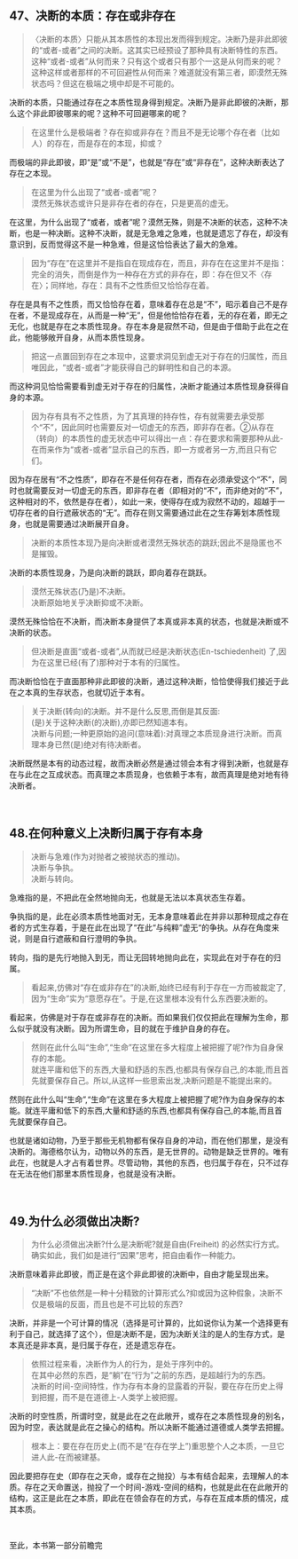 <h2>47、决断的本质：存在或非存在</h2><blockquote data-pid="QL2z6Teg">〈决断的本质〉只能从其本质性的本现出发而得到规定。决断乃是非此即彼的“或者-或者”之间的决断。这其实已经预设了那种具有决断特性的东西。这种“或者-或者”从何而来？只有这个或者只有那个一这是从何而来的呢？这种这样或者那样的不可回避性从何而来？难道就没有第三者，即漠然无殊状态吗？但这在极端之境中却是不可能的。</blockquote><p data-pid="Z8xDl2g0">决断的本质，只能通过存在之本质性现身得到规定。决断乃是非此即彼的决断，那么这个非此即彼哪来的呢？这种不可回避哪来的呢？</p><blockquote data-pid="yUce8LF3">在这里什么是极端者？存在抑或非存在？而且不是无论哪个存在者（比如人）的存在，而是存在的本现，抑或？</blockquote><p data-pid="PUDoXFuI">而极端的非此即彼，即“是”或“不是”，也就是“存在”或“非存在”，这种决断表达了存在之本现。</p><blockquote data-pid="kLTtAcA1">在这里为什么出现了“或者-或者”呢？<br>漠然无殊状态或许只是非存在者的存在，只是更高的虚无。</blockquote><p data-pid="OYTCYK8M">在这里，为什么出现了“或者，或者”呢？漠然无殊，则是不决断的状态，这种不决断，也是一种决断。这种不决断，就是无急难之急难，也就是遗忘了存在，却没有意识到，反而觉得这不是一种急难，但是这恰恰表达了最大的急难。</p><blockquote data-pid="LvH-b1-V">因为“存在”在这里并不是指自在现成存在，而且，非存在在这里并不是指：完全的消失，而倒是作为一种存在方式的非存在，即：存在但又不〈存在〉；同样地，存在：具有不之性质但又恰恰存在着。</blockquote><p data-pid="aRxUAzLs">存在是具有不之性质，而又恰恰存在着，意味着存在总是“不”，昭示着自己不是存在者，不是现成存在，从而是一种“无”，但是他恰恰存在着，无的存在着，即无之无化，也就是存在之本质性现身。存在本身是寂然不动，但是由于借助于此在之在此，他能够敞开自身，从而本质性现身。</p><blockquote data-pid="CaUraGvO">把这一点置回到存在之本现中，这要求洞见到虚无对于存在的归属性，而且唯因此，“或者-或者”才能获得自己的鲜明性和自己的本源。</blockquote><p data-pid="oKRmU-eW">而这种洞见恰恰需要看到虚无对于存在的归属性，决断才能通过本质性现身获得自身的本源。</p><blockquote data-pid="Ap6UPNl3">因为存有具有不之性质，为了其真理的持存性，存有就需要去承受那个“不”，因此同时也需要反对一切虚无的东西，即非存在者。②从存在（转向）的本质性的虚无状态中可以得出一点：存在要求和需要那种从此-在而来作为“或者-或者”显示自己的东西，即一方或者另一方,而且只有它们。</blockquote><p data-pid="BSPim9Fa">因为存在居有“不之性质”，即存在不是任何存在者，而存在必须承受这个“不”，同时也就需要反对一切虚无的东西，即非存在者（即相对的“不”，而非绝对的“不”，这种相对的不，依然是存在者），如此一来，使得存在成为寂然不动的，超越于一切存在者的自行遮蔽状态的“无”。而存在则又需要通过此在之生存筹划本质性现身，也就是需要通过决断展开自身。</p><blockquote data-pid="jLjz0NcX">决断的本质性本现乃是向决断或者漠然无殊状态的跳跃;因此不是隐匿也不是摧毁。</blockquote><p data-pid="EVyPPfPM">决断的本质性现身，乃是向决断的跳跃，即向着存在跳跃。</p><blockquote data-pid="xRufIJrU">漠然无殊状态(乃是)不决断。<br>决断原始地关乎决断抑或不决断。</blockquote><p data-pid="xMa4l7mg">漠然无殊恰恰在不决断，而决断本身提供了本真或非本真的状态，也就是决断或不决断的状态。</p><blockquote data-pid="593bzChJ">但决断是直面“或者-或者”,从而就已经是决断状态(En-tschiedenheit) 了,因为在这里已经(有了)那种对于本有的归属性。</blockquote><p data-pid="ZnO5ax5L">而决断恰恰在于直面那种非此即彼的决断，通过这种决断，恰恰使得我们接近于此在之本真的生存状态，也就切近于本有。</p><blockquote data-pid="CIZbuiyv">关于决断(转向)的决断。并不是什么反思,而倒是其反面:<br>(是)关于这种决断(的决断),亦即已然知道本有。<br>决断与问题;一种更原始的追问(意味着):对真理之本质现身进行决断。而真理本身已然(是)绝对有待决断者。</blockquote><p data-pid="tyhaFMbc">决断既然是本有的动态过程，故而决断必然是通过领会本有才得到决断，也就是存在与此在之互成状态。而真理之本质现身，也依赖于本有，故而真理是绝对地有待决断者。</p><p><br></p><h2>48.在何种意义上决断归属于存有本身</h2><blockquote data-pid="umYb8J7v">决断与急难(作为对抛者之被抛状态的推动)。<br>决断与争执。<br>决断与转向。</blockquote><p data-pid="ZP2ZjHTx">急难指的是，不把此在全然地抛向无，也就是无法以本真状态生存着。</p><p data-pid="Vbl6V6QE">争执指的是，此在必须本质性地面对无，无本身意味着此在并非以那种现成之存在者的方式生存着，于是在此在出现了“在此“与纯粹”虚无“的争执。从存在角度来说，则是自行遮蔽和自行澄明的争执。</p><p data-pid="jH3CAY3J">转向，指的是先行地抛入到无，而让无回转地抛向此在，实现此在对于存在的归属。</p><blockquote data-pid="li5j1I26">看起来,仿佛对“存在或非存在”的决断,始终已经有利于存在一方而被裁定了,因为“生命”实为“意愿存在”。于是,在这里根本没有什么东西要决断的。</blockquote><p data-pid="k8BzeMMG">看起来，仿佛是对于存在或非存在的决断。而如果我们仅仅把此在理解为生命，那么似乎就没有决断。因为所谓生命，目的就在于维护自身的存在。</p><blockquote data-pid="dPmFO0on">然则在此什么叫“生命”,“生命”在这里在多大程度上被把握了呢?作为自身保存的本能。<br>就连平庸和低下的东西,大量和舒适的东西,也都具有保存自己,的本能,而且首先就要保存自己。所以,从这样一些思索出发,决断问题是不能提出来的。</blockquote><p data-pid="CACuaUJ7">然则在此什么叫“生命”,“生命”在这里在多大程度上被把握了呢?作为自身保存的本能。就连平庸和低下的东西,大量和舒适的东西,也都具有保存自己,的本能,而且首先就要保存自己。</p><p data-pid="ako19CZ8">也就是诸如动物，乃至于那些无机物都有保存自身的冲动，而在他们那里，是没有决断的。海德格尔认为，动物以外的东西，是无世界的。动物是缺乏世界的。唯有此在，也就是人才占有着世界。尽管动物，其他的东西，也归属于存在，只不过存在无法在他们那里本质性现身，也就是没有决断。</p><p><br></p><h2>49.为什么必须做出决断?</h2><blockquote data-pid="j_k9XMAE">为什么必须做出决断?什么是决断呢?就是自由(Freiheit) 的必然实行方式。确实如此，我们如是进行“因果”思考，把自由看作一种能力。</blockquote><p data-pid="1C-v5OZF">决断意味着非此即彼，而正是在这个非此即彼的决断中，自由才能呈现出来。</p><blockquote data-pid="Yt1ZimKO">“决断”不也依然是一种十分精致的计算形式么?抑或因为这种假象，决断不仅是极端的反面，而且也是不可比较的东西?</blockquote><p data-pid="_nbxvLqQ">决断，并非是一个可计算的情况（选择是可计算的，比如说你认为某一个选择更有利于自己，就选择了这个），但是决断不是，因为决断关注的是人的生存方式，是本真还是非本真，是归属于存在，还是遗忘存在。</p><blockquote data-pid="vrtJWtkr">依照过程来看，决断作为人的行为，是处于序列中的。<br>在其中必然的东西，是“躺”在“行为”之前的东西，是超越行为的东西。<br>决断的时间-空间特性，作为存有本身的显露着的开裂，要在存在历史上得到把握，而不是在道德上-人类学上被把握。</blockquote><p data-pid="RPf7KIFN">决断的时空性质，所谓时空，就是此在之在此敞开，或存在之本质性现身的别名，因为时空，表达就是此在之操心的结构。所以决断不能通过道德或人类学去把握。</p><blockquote data-pid="B9Dm-YwZ">根本上：要在存在历史上(而不是“在存在学上”)重思整个人之本质，一旦它进人此-在而被建基。</blockquote><p data-pid="hZ6vOwG3">因此要把存在史（即存在之天命，或存在之抛投）与本有结合起来，去理解人的本质。存在之天命置送，抛投了一个时间-游戏-空间的结构，也就是此在在此敞开的结构，这正是此在之本质，即此在在领会存在的方式，与存在互成本质的情况，成其本质。</p><p><br></p><p data-pid="XNF-GUKc">至此，本书第一部分前瞻完</p>